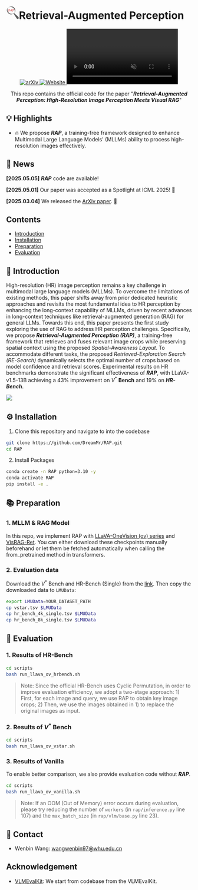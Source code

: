 # <img src="./assets/img/logo.jpg" alt="logo" style="zoom:6%;" />Retrieval-Augmented Perception

<div align="center">
<a href="https://arxiv.org/abs/2503.01222" target="_blank">
    <img alt="arXiv" src="https://img.shields.io/badge/arXiv-RAP-red?logo=arxiv" height="25" />
</a>
<a href="https://dreammr.github.io/RAP" target="_blank">
    <img alt="Website" src="https://img.shields.io/badge/🌎_Website-dreammr.github.io/RAP-blue.svg" height="25" />
</a>

<video poster="" id="tree" autoplay controls muted loop height="100%" style="width: 60%; height: auto; align-items: center;">
            <!-- Your video here -->
            <source src="./assets/video/project_dynamic.mp4" type="video/mp4">
          </video>

This repo contains the official code for the paper "<b><em>Retrieval-Augmented Perception: High-Resolution Image Perception Meets Visual RAG</em></b>"

</div>

## 💡 Highlights

- 🔥 We propose ***RAP***, a training-free framework designed to enhance Multimodal Large Language Models' (MLLMs) ability to process high-resolution images effectively.

## 📜 News

**[2025.05.05]** ***RAP*** code are available!

**[2025.05.01]** Our paper was accepted as a Spotlight at ICML 2025! 🎉

**[2025.03.04]** We released the [ArXiv paper](https://arxiv.org/abs/2503.01222). 🚀

## Contents

- [Introduction](#👀-introduction)
- [Installation](#⚙️-installation)
- [Preparation](#📚-preparation)
- [Evaluation](#🫵-evaluation)

## 👀 Introduction

High-resolution (HR) image perception remains a key challenge in multimodal large language models (MLLMs). To overcome the limitations of existing methods, this paper shifts away from prior dedicated heuristic approaches and revisits the most fundamental idea to HR perception by enhancing the long-context capability of MLLMs, driven by recent advances in long-context techniques like retrieval-augmented generation (RAG) for general LLMs.  Towards this end, this paper presents the first study exploring the use of RAG to address HR perception challenges. Specifically, we propose ***Retrieval-Augmented Perception (RAP)***, a training-free framework that retrieves and fuses relevant image crops while preserving spatial context using the proposed *Spatial-Awareness Layout*. To accommodate different tasks, the proposed *Retrieved-Exploration Search (RE-Search)* dynamically selects the optimal number of crops based on model confidence and retrieval scores. Experimental results on HR benchmarks demonstrate the significant effectiveness of ***RAP***, with LLaVA-v1.5-13B achieving a 43% improvement on $V^*$ **Bench** and 19% on ***HR-Bench***.

![](./assets/img/framework.png)

## ⚙️ Installation

1. Clone this repository and navigate to into the codebase
```bash
git clone https://github.com/DreamMr/RAP.git
cd RAP
```

2. Install Packages
```bash
conda create -n RAP python=3.10 -y
conda activate RAP
pip install -e .
```

## 📚 Preparation

### 1. MLLM & RAG Model

In this repo, we implement RAP with [LLaVA-OneVision (ov) series](https://huggingface.co/lmms-lab/llava-onevision-qwen2-0.5b-ov) and [VisRAG-Ret](https://huggingface.co/openbmb/VisRAG-Ret). You can either download these checkpoints manually beforehand or let them be fetched automatically when calling the from_pretrained method in transformers.

### 2. Evaluation data

Download the $V^*$ Bench and HR-Bench (Single) from the [link](https://drive.google.com/drive/folders/1rBr8dmVnwkEJMHawS9dzClDRYq_WyCl7?usp=sharing). Then copy the downloaded data to `LMUData`:
```bash
export LMUData=YOUR_DATASET_PATH
cp vstar.tsv $LMUData
cp hr_bench_4k_single.tsv $LMUData
cp hr_bench_8k_single.tsv $LMUData
```

## 🫵 Evaluation

### 1. Results of HR-Bench
```bash
cd scripts
bash run_llava_ov_hrbench.sh
```

> Note: Since the official HR-Bench uses Cyclic Permutation, in order to improve evaluation efficiency, we adopt a two-stage approach: 1) First, for each image and query, we use RAP to obtain key image crops; 2) Then, we use the images obtained in 1) to replace the original images as input.

### 2. Results of $V^*$ Bench
```bash
cd scripts
bash run_llava_ov_vstar.sh
```

### 3. Results of Vanilla

To enable better comparison, we also provide evaluation code without ***RAP***.

```bash
cd scripts
bash run_llava_ov_vanilla.sh
```

> Note: If an OOM (Out of Memory) error occurs during evaluation, please try reducing the number of `workers` (in `rap/inference.py` line 107) and the `max_batch_size` (in `rap/vlm/base.py` line 23).

## 📧 Contact

- Wenbin Wang: wangwenbin97@whu.edu.cn 


## Acknowledgement

- [VLMEvalKit](https://github.com/open-compass/VLMEvalKit): We start from codebase from the VLMEvalKit.